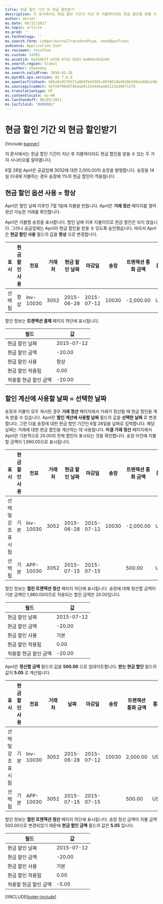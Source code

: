 ```yaml
---
title: 현금 할인 기간 외 현금 할인받기
description: 이 문서에서는 현금 할인 기간이 지난 후 지불하더라도 현금 할인을 받을 수 있는 두 가지 시나리오를 알아봅니다.
author: abruer
ms.date: 08/22/2017
ms.topic: article
ms.prod: ''
ms.technology: ''
ms.search.form: LedgerJournalTransVendPaym, VendOpenTrans
audience: Application User
ms.reviewer: roschlom
ms.custom: 14301
ms.assetid: bad10b7f-e550-4742-9261-8a094c9c624d
ms.search.region: Global
ms.author: shpandey
ms.search.validFrom: 2016-02-28
ms.dyn365.ops.version: AX 7.0.0
ms.openlocfilehash: b9ba9c8176571a8b97b43565c89f8614bd828b3d9e1498a248fd896069d5d5c2
ms.sourcegitcommit: 42fe9790ddf0bdad911544deaa82123a396712fb
ms.translationtype: HT
ms.contentlocale: ko-KR
ms.lasthandoff: 08/05/2021
ms.locfileid: "8450361"
---
```

# <a name="take-a-cash-discount-outside-the-cash-discount-period"></a>현금 할인 기간 외 현금 할인받기

[!include [banner](../includes/banner.md)]

이 문서에서는 현금 할인 기간이 지난 후 지불하더라도 현금 할인을 받을 수 있는 두 가지 시나리오를 알아봅니다.

6월 28일 April은 공급업체 3052에 대한 2,000.00의 송장을 발행합니다. 송장을 14일 이내에 지불하는 경우 송장에 1%의 현금 할인이 적용됩니다.

## <a name="use-cash-discount-option--always"></a>현금 할인 옵션 사용 = 항상
April은 할인 날짜 이후인 7월 1일에 지불을 만듭니다. April은 **거래 정산** 페이지를 열어 정산 가능한 거래를 확인합니다. 

April은 지불할 송장을 표시합니다. 할인 날짜 이후 지불이므로 현금 할인은 되지 않습니다. 그러나 공급업체는 April이 현금 할인을 받을 수 있도록 승인했습니다. 따라서 April은 **현금 할인 사용** 필드의 값을 **항상** 으로 변경합니다.

| 표시     | 현금 할인 사용 | 전표   | 거래처 | 현금 할인 날짜 | 마감일  | 송장 | 트랜잭션 통화 금액 | 통화 | 정산할 금액 |
|----------|-------------------|-----------|---------|--------------------|-----------|---------|--------------------------------|----------|------------------|
| 선택됨 | 항상            | Inv-10030 | 3052    | 2015-06-28          | 2015-07-12 | 10030   | -2,000.00                      | USD      | -1,980.00        |

할인 정보는 **트랜잭션 결제** 페이지 하단에 표시됩니다.

| 필드                        | 값     |
|------------------------------|-----------|
| 현금 할인 날짜           | 2015-07-12 |
| 현금 할인 금액         | -20.00    |
| 현금 할인 사용            | 항상    |
| 현금 할인 적용됨          | 0.00      |
| 적용할 현금 할인 금액 | -20.00    |

## <a name="date-to-use-for-calculating-discounts--selected-date"></a>할인 계산에 사용할 날짜 = 선택한 날짜
송장과 지불이 모두 게시된 경우 **거래 정산** 페이지에서 거래가 정산될 때 현금 할인을 계속 받을 수 있습니다. April은 **할인 계산에 사용할 날짜** 필드의 값을 **선택한 날짜** 로 변경합니다. 그런 다음 송장에 대한 현금 할인 기간인 6월 28일을 날짜로 입력합니다. 해당 날짜는 거래에 대한 현금 할인을 계산하는 데 사용됩니다. **미결 거래 정산** 페이지에서 April은 기본적으로 20.00의 전체 할인이 표시되는 것을 확인합니다. 송장 라인에 지불할 금액이 1,980.00으로 표시됩니다.

| 표시                     | 현금 할인 사용 | 전표   | 거래처 | 현금 할인 날짜 | 마감일  | 송장 | 트랜잭션 통화 금액 | 통화 | 정산할 금액 |
|--------------------------|-------------------|-----------|---------|--------------------|-----------|---------|--------------------------------|----------|------------------|
| 선택 및 강조 표시됨 | 기본            | Inv-10030 | 3052    | 2015-06-28          | 2015-07-12 | 10030   | -2,000.00                      | USD      | -1,980.00        |
| 선택됨                 | 기본            | APP-10030 | 3052    | 2015-07-15          | 2015-07-15 |         | 500.00                         | USD      | 500.00           |

할인 정보는 **열린 트랜잭션 정산** 페이지 하단에 표시됩니다. 송장에 대해 정산할 금액이 기본 금액인 1,980.00이므로 적용되는 할인 금액은 20.00입니다.

| 필드                        | 값     |
|------------------------------|-----------|
| 현금 할인 날짜           | 2015-07-12 |
| 현금 할인 금액         | -20.00    |
| 현금 할인 사용            | 기본    |
| 현금 할인 적용됨          | 0.00      |
| 적용할 현금 할인 금액 | -20.00    |

April은 **정산할 금액** 필드의 값을 **500.00** 으로 업데이트합니다. **받는 현금 할인** 필드의 값이 **5.05** 로 계산됩니다.

| 표시                     | 현금 할인 사용 | 전표   | 거래처 | 날짜      | 마감일  | 송장 | 트랜잭션 통화 금액 | 통화 | 정산할 금액 |
|--------------------------|-------------------|-----------|---------|-----------|-----------|---------|--------------------------------|----------|------------------|
| 선택 및 강조 표시됨 | 기본            | Inv-10030 | 3052    | 2015-06-28 | 2015-07-12 | 10030   | 2,000.00                       | USD      | -500.00          |
| 선택됨                 | 기본            | APP-10030 | 3052    | 2015-07-15 | 2015-07-15 |         | 500.00                         | USD      | 500.00           |

할인 정보는 **열린 트랜잭션 정산** 페이지 하단에 표시됩니다. 송장 정산 금액이 지불 금액 500.00으로 변경되었기 때문에 **현금 할인 금액** 필드의 값은 **5.05** 입니다.

| 필드                        | 값     |
|------------------------------|-----------|
| 현금 할인 날짜           | 2015-07-12 |
| 현금 할인 금액         | -20.00    |
| 현금 할인 사용            | 기본    |
| 현금 할인 적용됨          | 0.00      |
| 적용할 현금 할인 금액 | -5.05     |







[!INCLUDE[footer-include](../../includes/footer-banner.md)]